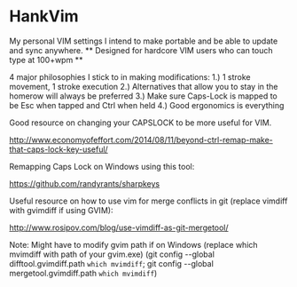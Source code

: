 # HankVim

My personal VIM settings I intend to make portable and be able to update and sync anywhere. 
** Designed for hardcore VIM users who can touch type at 100+wpm **

4 major philosophies I stick to in making modifications:
1.) 1 stroke movement, 1 stroke execution
2.) Alternatives that allow you to stay in the homerow will always be preferred
3.) Make sure Caps-Lock is mapped to be Esc when tapped and Ctrl when held
4.) Good ergonomics is everything

Good resource on changing your CAPSLOCK to be more useful for VIM. 

http://www.economyofeffort.com/2014/08/11/beyond-ctrl-remap-make-that-caps-lock-key-useful/

Remapping Caps Lock on Windows using this tool:

https://github.com/randyrants/sharpkeys

Useful resource on how to use vim for merge conflicts in git (replace vimdiff with gvimdiff if using GVIM):

http://www.rosipov.com/blog/use-vimdiff-as-git-mergetool/

Note: Might have to modify gvim path if on Windows (replace which mvimdiff with path of your gvim.exe)
(git config --global difftool.gvimdiff.path `which mvimdiff`; git config --global mergetool.gvimdiff.path `which mvimdiff`)
